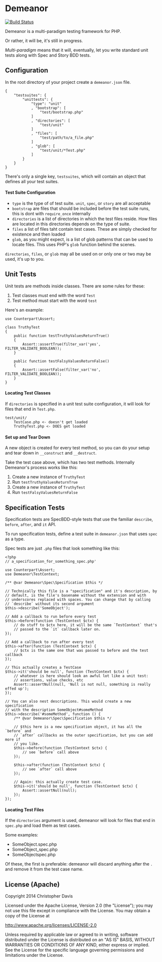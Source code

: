# Demeanor

[![Build Status](https://travis-ci.org/chrisguitarguy/Demeanor.svg?branch=master)](https://travis-ci.org/chrisguitarguy/Demeanor)

Demeanor is a multi-paradigm testing framework for PHP.

Or rather, it will be, it's still in progress.

*Multi-paradigm* means that it will, eventually, let you write standard unit
tests along with Spec and Story BDD tests.

## Configuration

In the root directory of your project create a `demeanor.json` file.

    {
        "testsuites": {
            "unittests": {
                "type": "unit"
                , "bootstrap": [
                    "test/bootstrap.php"
                ]
                , "directories": [
                    "test/unit"
                ]
                , "files": [
                    "test/path/to/a_file.php"
                ]
                , "glob": [
                    "test/unit/*Test.php"
                ]
            }
        }
    }

There's only a single key, `testsuites`, which will contain an object that
defines all your test suites.

#### Test Suite Configuration

- `type` is the type of of test suite. `unit`, `spec`, or `story` are all
  acceptable
- `bootstrap` are files that should be included before the test suite runs, this
  is dont with `require_once` internally
- `directories` is a list of directories in which the test files reside. How
  files are located in this directories depends on the type of suite.
- `files` a list of files taht contain test cases. These are simply checked for
  existence and then loaded
- `glob`, as you might expect, is a list of glob patterns that can be used to
  locate files. This uses PHP's `glob` function behind the scenes.

`directories`, `files`, or `glob` may all be used on or only one or two may be
used, it's up to you.

## Unit Tests

Unit tests are methods inside classes. There are some rules for these:

1. Test classes must end with the word `Test`
2. Test method must start with the word `test`

Here's an example:

    use Counterpart\Assert;

    class TruthyTest
    {
        public function testTruthyValuesReturnTrue()
        {
            Assert::assertTrue(filter_var('yes', FILTER_VALIDATE_BOOLEAN));
        }

        public function testFalsyValuesReturnFalse()
        {
            Assert::assertFalse(filter_var('no', FILTER_VALIDATE_BOOLEAN));
        }
    }

#### Locating Test Classes

If `directories` is specified in a unit test suite configuration, it will look
for files that end in `Test.php`.

    test/unit/
        TestCase.php <- doesn't get loaded
        TruthyTest.php <- DOES get loaded

#### Set up and Tear Down

A new object is created for every test method, so you can do your setup and tear
down in `__construct` and `__destruct`.

Take the test case above, which has two test methods. Internally Demeanor's
process works like this:

1. Create a new instance of `TruthyTest`
2. Run `testTruthyValuesReturnTrue`
3. Create a new instance of `TruthyTest`
4. Run `testFalsyValuesReturnFalse`

## Specification Tests

Specification tests are SpecBDD-style tests that use the familiar `describe`,
`before`, `after`, and `it` API.

To run specification tests, define a test suite in `demeanor.json` that uses
`spec` as a type.

Spec tests are just `.php` files that look something like this:

    <?php
    // a_specification_for_something_spec.php'

    use Counterpart\Assert;
    use Demeanor\TestContext;

    /** @var Demeanor\Spec\Specification $this */

    // Technically this file is a "specification" and it's description, by
    // default, is the file's basename without the extension and with
    // underscores replaced with spaces. You can change that by calling
    // `describe` without its second argument
    $this->describe('SomeObject');

    // Add a callback to run before every test
    $this->before(function (TestContext $ctx) {
        // do stuff to $ctx here, it will be the same `TestContext` that's
        // passed to the `it` callback later on.
    });

    // Add a callback to run after every test
    $this->after(function (TestContext $ctx) {
        // $ctx is the same one that was passed to before and the test callback
    });

    // This actually creates a TestCase
    $this->it('should be null', function (TestContext $ctx) {
        // whatever is here should look an awful lot like a unit test:
        // assertions, value checks, etc
        Assert::assertNull(null, 'Null is not null, something is really effed up');
    });

    // You can also nest descriptions. This would create a new specification
    // with the description SomeObject#someMethod
    $this->describe('#someMethod', function () {
        /** @var Demeanor\Spec\Specification $this */

        // $this here is a new specification object, it has all the `before` and
        // `after` callbacks as the outer specification, but you can add more if
        // you like.
        $this->before(function (TestContext $ctx) {
            // see `before` call above
        });

        $this->after(function (TestContext $ctx) {
            // see `after` call above
        });

        // Again: this actually create test case.
        $this->it('should be null', function (TestContext $ctx) {
            Assert::assertNull(null);
        });
    });

#### Locating Test Files

If the `directories` argument is used, demeanor will look for files that end in
`spec.php` and load them as test cases.

Some examples:

- SomeObject.spec.php
- SomeObject_spec.php
- SomeObjectspec.php

Of these, the first is preferable: demeanor will discard anything after
the `.` and remove it from the test case name.

## License (Apache)

Copyright 2014 Christopher Davis

Licensed under the Apache License, Version 2.0 (the "License");
you may not use this file except in compliance with the License.
You may obtain a copy of the License at

http://www.apache.org/licenses/LICENSE-2.0

Unless required by applicable law or agreed to in writing, software
distributed under the License is distributed on an "AS IS" BASIS,
WITHOUT WARRANTIES OR CONDITIONS OF ANY KIND, either express or implied.
See the License for the specific language governing permissions and
limitations under the License.
